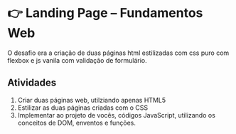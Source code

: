 # 👉 Landing Page – Fundamentos Web
O desafio era a criação de duas páginas html estilizadas com css puro com flexbox e js vanila com validação de formulário.

## Atividades

1. Criar duas páginas web, utilziando apenas HTML5
2. Estilizar as duas páginas criadas com o CSS
3. Implementar ao projeto de vocês, códigos JavaScript, utilizando os conceitos de DOM, enventos e funções.
